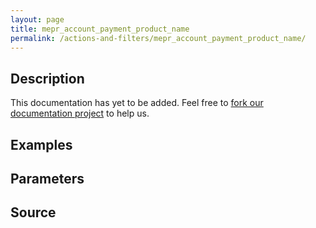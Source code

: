 ```yaml
---
layout: page
title: mepr_account_payment_product_name
permalink: /actions-and-filters/mepr_account_payment_product_name/
---
```


## Description

This documentation has yet to be added. Feel free to [fork our documentation project](https://github.com/caseproof/memberpress-docs) to help us.

## Examples


## Parameters


## Source

